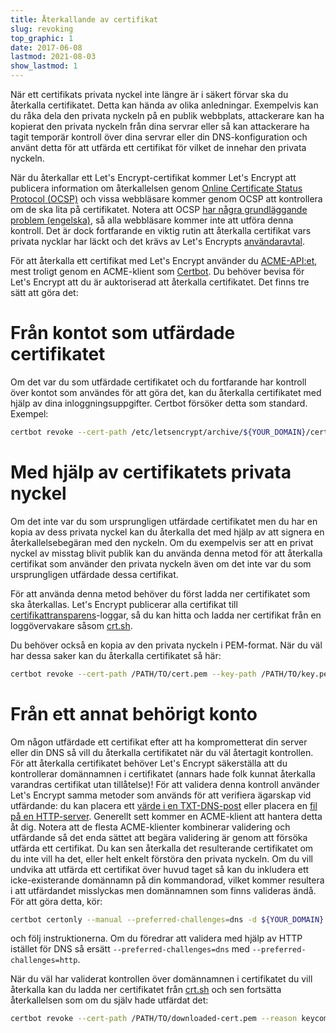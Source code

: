 ```yaml
---
title: Återkallande av certifikat
slug: revoking
top_graphic: 1
date: 2017-06-08
lastmod: 2021-08-03
show_lastmod: 1
---
```



När ett certifikats privata nyckel inte längre är i säkert förvar ska du återkalla certifikatet. Detta kan hända av olika anledningar. Exempelvis kan du råka dela den privata nyckeln på en publik webbplats, attackerare kan ha kopierat den privata nyckeln från dina servrar eller så kan attackerare ha tagit temporär kontroll över dina servrar eller din DNS-konfiguration och använt detta för att utfärda ett certifikat för vilket de innehar den privata nyckeln.

När du återkallar ett Let's Encrypt-certifikat kommer Let's Encrypt att publicera information om återkallelsen genom [Online Certificate Status Protocol (OCSP)](https://en.wikipedia.org/wiki/Online_Certificate_Status_Protocol) och vissa webbläsare kommer genom OCSP att kontrollera om de ska lita på certifikatet. Notera att OCSP [har några grundläggande problem (engelska)](https://www.imperialviolet.org/2011/03/18/revocation.html), så alla webbläsare kommer inte att utföra denna kontroll. Det är dock fortfarande en viktig rutin att återkalla certifikat vars privata nycklar har läckt och det krävs av Let's Encrypts [användaravtal](/repository).

För att återkalla ett certifikat med Let's Encrypt använder du [ACME-API:et](https://github.com/letsencrypt/boulder/blob/main/docs/acme-divergences.md), mest troligt genom en ACME-klient som [Certbot](https://certbot.eff.org/). Du behöver bevisa för Let's Encrypt att du är auktoriserad att återkalla certifikatet. Det finns tre sätt att göra det:

# Från kontot som utfärdade certifikatet

Om det var du som utfärdade certifikatet och du fortfarande har kontroll över kontot som användes för att göra det, kan du återkalla certifikatet med hjälp av dina inloggningsuppgifter. Certbot försöker detta som standard. Exempel:

```bash
certbot revoke --cert-path /etc/letsencrypt/archive/${YOUR_DOMAIN}/cert1.pem --reason keycompromise
```

# Med hjälp av certifikatets privata nyckel

Om det inte var du som ursprungligen utfärdade certifikatet men du har en kopia av dess privata nyckel kan du återkalla det med hjälp av att signera en återkallelsebegäran med den nyckeln. Om du exempelvis ser att en privat nyckel av misstag blivit publik kan du använda denna metod för att återkalla certifikat som använder den privata nyckeln även om det inte var du som ursprungligen utfärdade dessa certifikat.

För att använda denna metod behöver du först ladda ner certifikatet som ska återkallas. Let's Encrypt publicerar alla certifikat till [certifikattransparens](https://www.certificate-transparency.org/)-loggar, så du kan hitta och ladda ner certifikat från en loggövervakare såsom [crt.sh](https://crt.sh/).

Du behöver också en kopia av den privata nyckeln i PEM-format. När du väl har dessa saker kan du återkalla certifikatet så här:

```bash
certbot revoke --cert-path /PATH/TO/cert.pem --key-path /PATH/TO/key.pem --reason keycompromise
```

# Från ett annat behörigt konto

Om någon utfärdade ett certifikat efter att ha komprometterat din server eller din DNS så vill du återkalla certifikatet när du väl återtagit kontrollen. För att återkalla certifikatet behöver Let's Encrypt säkerställa att du kontrollerar domännamnen i certifikatet (annars hade folk kunnat återkalla varandras certifikat utan tillåtelse)! För att validera denna kontroll använder Let's Encrypt samma metoder som används för att verifiera ägarskap vid utfärdande: du kan placera ett [värde i en TXT-DNS-post](https://tools.ietf.org/html/rfc8555#section-8.4) eller placera en [fil på en HTTP-server](https://tools.ietf.org/html/rfc8555#section-8.3). Generellt sett kommer en ACME-klient att hantera detta åt dig. Notera att de flesta ACME-klienter kombinerar validering och utfärdande så det enda sättet att begära validering är genom att försöka utfärda ett certifikat. Du kan sen återkalla det resulterande certifikatet om du inte vill ha det, eller helt enkelt förstöra den privata nyckeln. Om du vill undvika att utfärda ett certifikat över huvud taget så kan du inkludera ett icke-existerande domännamn på din kommandorad, vilket kommer resultera i att utfärdandet misslyckas men domännamnen som finns valideras ändå. För att göra detta, kör:

```bash
certbot certonly --manual --preferred-challenges=dns -d ${YOUR_DOMAIN} -d nonexistent.${YOUR_DOMAIN}
```

och följ instruktionerna. Om du föredrar att validera med hjälp av HTTP istället för DNS så ersätt `--preferred-challenges=dns` med `--preferred-challenges=http`.

När du väl har validerat kontrollen över domännamnen i certifikatet du vill återkalla kan du ladda ner certifikatet från [crt.sh](https://crt.sh/) och sen fortsätta återkallelsen som om du själv hade utfärdat det:

```bash
certbot revoke --cert-path /PATH/TO/downloaded-cert.pem --reason keycompromise
```
